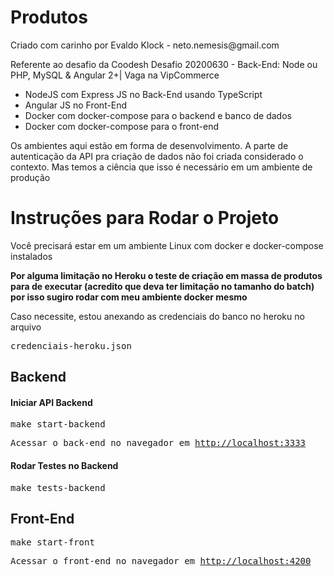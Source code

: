 # Produtos

<p>Criado com carinho por Evaldo Klock - neto.nemesis@gmail.com</p>
<p>Referente ao desafio da Coodesh Desafio 20200630 - Back-End: Node ou PHP, MySQL & Angular 2+| Vaga na VipCommerce</p>
<ul>
<li>NodeJS com Express JS no Back-End usando TypeScript </li>
<li>Angular JS no Front-End</li>
<li>Docker com docker-compose para o backend e banco de dados</li>
<li>Docker com docker-compose para o front-end </li>
</ul>
<p>Os ambientes aqui estão em forma de desenvolvimento. A parte de autenticação da API pra criação de dados não foi criada considerado o contexto. Mas temos a ciência que isso é necessário em um ambiente de produção</p>

# Instruções para Rodar o Projeto

<p>Você precisará estar em um ambiente Linux com docker e docker-compose instalados</p>

<strong>Por alguma limitação no Heroku o teste de criação em massa de produtos para de executar (acredito que deva ter limitação no tamanho do batch) por isso sugiro rodar com meu ambiente docker mesmo</strong>

<p>Caso necessite, estou anexando as credenciais do banco no heroku no arquivo </p>

<pre>credenciais-heroku.json</pre>

## Backend

#### Iniciar API Backend

<pre>make start-backend</pre>
<pre>Acessar o back-end no navegador em <a href="http://localhost:3333">http://localhost:3333</a></pre>

#### Rodar Testes no Backend

<pre>make tests-backend</pre>

## Front-End

<pre>make start-front</pre>
<pre>Acessar o front-end no navegador em <a href="http://localhost:4200">http://localhost:4200</a></pre>
